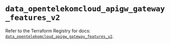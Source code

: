 # `data_opentelekomcloud_apigw_gateway_features_v2`

Refer to the Terraform Registry for docs: [`data_opentelekomcloud_apigw_gateway_features_v2`](https://registry.terraform.io/providers/opentelekomcloud/opentelekomcloud/1.36.44/docs/data-sources/apigw_gateway_features_v2).
